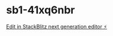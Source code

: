 # sb1-41xq6nbr

[Edit in StackBlitz next generation editor ⚡️](https://stackblitz.com/~/github.com/ThonyZo/sb1-41xq6nbr)